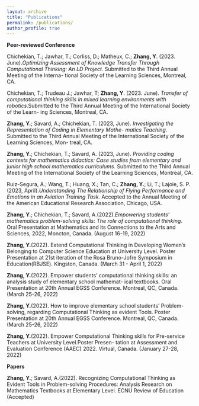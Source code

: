 ```yaml
---
layout: archive
title: "Publications"
permalink: /publications/
author_profile: true
---
```


**Peer-reviewed Conference**


Chichekian, T.; Jawhar, T.; Corliss, D.; Matheux, C.; **Zhang, Y**. (2023. June).*Optimizing Assessment of Knowledge
Transfer Through Computational Thinking: An LD Project.* Submitted to the Third Annual Meeting of the Interna-
tional Society of the Learning Sciences, Montreal, CA.

Chichekian, T.; Trudeau J.; Jawhar, T; **Zhang, Y**. (2023. June). *Transfer of computational thinking skills in mixed
learning environments with robotics*.Submitted to the Third Annual Meeting of the International Society of the Learn-
ing Sciences, Montreal, CA.

**Zhang, Y.**; Savard, A.; Chichekian, T. (2023, June). *Investigating the Representation of Coding in Elementary Mathe-
matics Teaching.* Submitted to the Third Annual Meeting of the International Society of the Learning Sciences, Mon-
treal, CA.

**Zhang, Y.**; Chichekian, T.; Savard, A. (2023, June). *Providing coding contexts for mathematics didactics: Case
studies from elementary and junior high school mathematics curriculums.* Submitted to the Third Annual Meeting of
the International Society of the Learning Sciences, Montreal, CA.

Ruiz-Segura, A.; Wang, T.; Huang, X.; Tan, C.; **Zhang, Y.**; Li, T.; Lajoie, S. P. (2023, April).*Understanding The Relationship of Flying Performance and Emotions in an Aviation Training Task.* Accepted to the Annual Meeting of the American Educational Research Association, Chicago, USA.

**Zhang, Y.**; Chichekian, T.; Savard, A.(2022).*Empowering students’ mathematics problem-solving skills: The role of computational thinking.* Oral Presentation at Mathematics and its Connections to the Arts and Sciences, 2022, Moncton, Canada. (August 16-19, 2022)

**Zhang, Y.**(2022). Extend Computational Thinking in Developing Women’s Belonging to Computer Science Education at University Level. Poster Presentation at 21st iteration of the Rosa Bruno-Jofre Symposium in Education(RBJSE). Kingston, Canada. (March 31 - April 1, 2022)

**Zhang, Y.**(2022). Empower students’ computational thinking skills: an analysis study of elementary school mathemat- ical textbooks. Oral Presentation at 20th Annual EGSS Conference. Montreal, QC, Canada.(March 25-26, 2022)

**Zhang, Y.**(2022). How to improve elementary school students’ Problem-solving, regarding Computational Thinking as evident Tools. Poster Presentation at 20th Annual EGSS Conference. Montreal, QC, Canada. (March 25-26, 2022)

**Zhang, Y.**(2022). Empower Computational Thinking skills for Pre-service Teachers at University Level.Poster Presen- tation at Assessment and Evaluation Conference (AAEC) 2022. Virtual, Canada. (January 27-28, 2022)



**Papers**

**Zhang, Y.**; Savard, A.(2022). Recognizing Computational Thinking as Evident Tools in Problem-solving Procedures: Analysis Research on Mathematics Textbooks at Elementary Level. ECNU Review of Education (Accepted)


